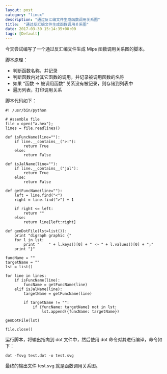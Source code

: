 ```yaml
---
layout: post
category: "linux"
description: "通过反汇编文件生成函数调用关系图"
title:  "通过反汇编文件生成函数调用关系图"
date: 2017-03-30 15:14:35+00:00
tags: [Default]
---
```


今天尝试编写了一个通过反汇编文件生成 Mips 函数调用关系图的脚本。

脚本原理：

* 判断函数名称，并记录
* 判断函数内对其它函数的调用，并记录被调用函数的名称
* 如果 “函数 -> 被调用函数” 关系没有被记录，则存储到列表中
* 遍历列表，打印调用关系

脚本代码如下：
```
#! /usr/bin/python

# Assemble file
file = open("a.hex");
lines = file.readlines()

def isFuncName(line=""):
    if line.__contains__(">:"):
        return True
    else:
        return False

def isJalName(line=""):
    if line.__contains__("jal"):
        return True
    else:
        return False

def getFuncName(line=""):
    left = line.find("<")
    right = line.find(">") + 1

    if right <= left:
        return ""
    else:
        return line[left:right]

def genDotFile(lst=list()):
    print "digraph graphic {"
    for l in lst:
        print "    " + l.keys()[0] + " -> " + l.values()[0] + ";"
    print "}"

funcName = ""
targetName = ""
lst = list()

for line in lines:
    if isFuncName(line):
        funcName = getFuncName(line)
    elif isJalName(line):
        targetName = getFuncName(line)

        if targetName != "":
            if {funcName: targetName} not in lst:
                lst.append({funcName: targetName})

genDotFile(lst)

file.close()
```

运行脚本，将输出指向到 dot 文件中，然后使用 dot 命令对其进行编译，命令如下：

```
dot -Tsvg test.dot -o test.svg
```

最终的输出文件 test.svg 就是函数调用关系图。
